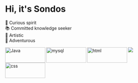 <h1>Hi, it's Sondos</h1>
<div>
<p style="text-align: justify;">
   💫 Curious spirit <br />
   📚 Committed knowledge seeker <br />
   🎨 Artistic  <br />
   🤩 Adventurous  <br />
    <p>
</div>
<img align="left" alt="Java" width="130px" height="50px" src="https://img.shields.io/badge/Java-ED8B00?style=for-the-badge&logo=java&logoColor=white">
<img align="left" alt="mysql" width="130px" height="50px" src="https://img.shields.io/badge/MySQL-005C84?style=for-the-badge&logo=mysql&logoColor=white">
<img align="left" alt="html" width="130px" height="50px" src="https://img.shields.io/badge/HTML5-E34F26?style=for-the-badge&logo=html5&logoColor=white">
<img align="left" alt="css" width="130px" height="50px" src="https://img.shields.io/badge/CSS3-1572B6?style=for-the-badge&logo=css3&logoColor=white">
<div>
    <img align=center src="https://github-readme-stats.vercel.app/api/top-langs/?username=sondosaabed&layout=compact&show_icons=true&title_color=ffffff&icon_color=34abeb&text_color=daf7dc&bg_color=161616"/>
</div>

 <!---
sondosaabed/sondosaabed is a ✨ special ✨ repository because its `README.md` (this file) appears on your GitHub profile.
You can click the Preview link to take a look at your changes.
--->
